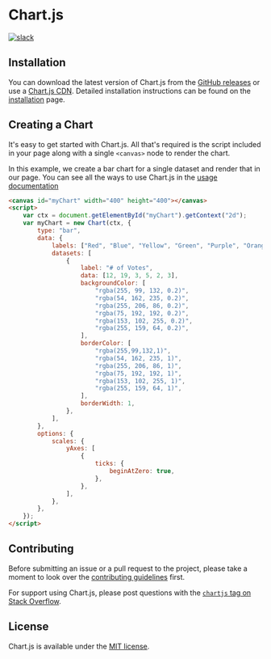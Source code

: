 # Chart.js

[![slack](https://img.shields.io/badge/slack-chartjs-blue..heroSection-svg?style=flat-square&maxAge=3600)](https://chartjs-slack.herokuapp.com/)

## Installation

You can download the latest version of Chart.js from the [GitHub releases](https://github.com/chartjs/Chart.js/releases/latest) or use a [Chart.js CDN](https://cdnjs.com/libraries/Chart.js). Detailed installation instructions can be found on the [installation](./getting-started/installation.md) page.

## Creating a Chart

It's easy to get started with Chart.js. All that's required is the script included in your page along with a single `<canvas>` node to render the chart.

In this example, we create a bar chart for a single dataset and render that in our page. You can see all the ways to use Chart.js in the [usage documentation](./getting-started/usage.md)

```html
<canvas id="myChart" width="400" height="400"></canvas>
<script>
	var ctx = document.getElementById("myChart").getContext("2d");
	var myChart = new Chart(ctx, {
		type: "bar",
		data: {
			labels: ["Red", "Blue", "Yellow", "Green", "Purple", "Orange"],
			datasets: [
				{
					label: "# of Votes",
					data: [12, 19, 3, 5, 2, 3],
					backgroundColor: [
						"rgba(255, 99, 132, 0.2)",
						"rgba(54, 162, 235, 0.2)",
						"rgba(255, 206, 86, 0.2)",
						"rgba(75, 192, 192, 0.2)",
						"rgba(153, 102, 255, 0.2)",
						"rgba(255, 159, 64, 0.2)",
					],
					borderColor: [
						"rgba(255,99,132,1)",
						"rgba(54, 162, 235, 1)",
						"rgba(255, 206, 86, 1)",
						"rgba(75, 192, 192, 1)",
						"rgba(153, 102, 255, 1)",
						"rgba(255, 159, 64, 1)",
					],
					borderWidth: 1,
				},
			],
		},
		options: {
			scales: {
				yAxes: [
					{
						ticks: {
							beginAtZero: true,
						},
					},
				],
			},
		},
	});
</script>
```

## Contributing

Before submitting an issue or a pull request to the project, please take a moment to look over the [contributing guidelines](https://github.com/chartjs/Chart.js/blob/master/docs/developers/contributing.md) first.

For support using Chart.js, please post questions with the [`chartjs` tag on Stack Overflow](http://stackoverflow.com/questions/tagged/chartjs).

## License

Chart.js is available under the [MIT license](http://opensource.org/licenses/MIT).
